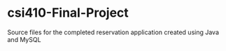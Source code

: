 # csi410-Final-Project
Source files for the completed reservation application created using Java and MySQL
